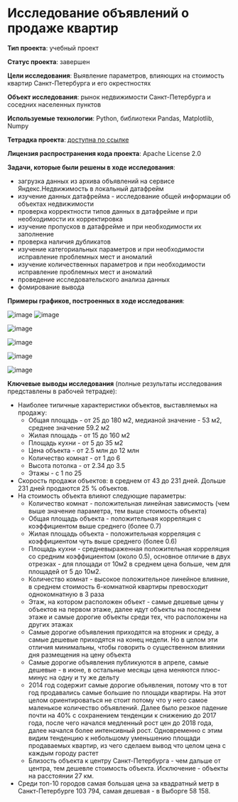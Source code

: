 # Исследование объявлений о продаже квартир

**Тип проекта**: учебный проект

**Статус проекта**: завершен

**Цели исследования**: Выявление параметров, влияющих на стоимость квартир Санкт-Петербурга и его окрестностях

**Объект исследования**: рынок недвижимости Санкт-Петербурга и соседних населенных пунктов

**Используемые технологии**: Python, библиотеки Pandas, Matplotlib, Numpy

**Тетрадка проекта**: [доступна по ссылке]()

**Лицензия распространения кода проекта**: Apache License 2.0 

**Задачи, которые были решены в ходе исследования**:
- загрузка данных из архива объявлений на сервисе Яндекс.Недвижимость в локальный датафрейм
- изучение данных датафрейма - исследование общей информации об объектах недвижимости
- проверка корректности типов данных в датафрейме и при необходимости их корректировка
- изучение пропусков в датафрейме и при необходимости их заполнение
- проверка наличия дубликатов
- изучение категориальных параметров и при необходимости исправление проблемных мест и аномалий
- изучение количественных параметров и при необходимости исправление проблемных мест и аномалий
- проведение исследовательского анализа данных
- фомирование вывода

**Примеры графиков, построенных в ходе исследования**:

 ![image](https://github.com/NataliaSolntseva/YandexPracticumTasks/assets/107438073/286bf5ae-93c2-4f54-8258-0d7977ccb5af) ![image](https://github.com/NataliaSolntseva/YandexPracticumTasks/assets/107438073/24013c51-3d6b-4735-a450-5ed228d26899)

![image](https://github.com/NataliaSolntseva/YandexPracticumTasks/assets/107438073/ed720864-215d-4ef6-8ea0-522084fab69d)

![image](https://github.com/NataliaSolntseva/YandexPracticumTasks/assets/107438073/7ede7661-9b0e-4a41-860d-663837e59aeb) 

![image](https://github.com/NataliaSolntseva/YandexPracticumTasks/assets/107438073/e72dab6b-8701-4df7-b18a-4d0f49ad9aaf)

![image](https://github.com/NataliaSolntseva/YandexPracticumTasks/assets/107438073/71ea5389-619f-448b-abbe-d6116da43efd)


**Ключевые выводы исследования** (полные результаты исследования представлены в рабочей тетрадке):
- Наиболее типичные характеристики объектов, выставляемых на продажу:
  - Общая площадь - от 25 до 180 м2, медианой значение - 53 м2, среднее значение 59.2 м2
  - Жилая площадь - от 15 до 160 м2
  - Площадь кухни - от 5 до 35 м2
  - Цена объекта - от 2.5 млн до 12 млн
  - Количество комнат - от 1 до 6
  - Высота потолка - от 2.34 до 3.5
  - Этажы - с 1 по 25
- Скорость продажи объектов: в среднем от 43 до 231 дней. Дольше 231 дней продаются 25 % объектов.
- На стоимость объекта влияют следующие параметры:
  - Количество комнат - положительная линейная зависимость (чем выше значение параметра, тем выше стоимость объекта)
  - Общая площадь объекта - положительная корреляция с коэффициентом выше среднего (более 0.7)
  - Жилая площадь объекта - положительная корреляция с коэффициентом чуть выше среднего (более 0.6)
  - Площадь кухни - средневыраженная положительная корреляция со средним коэффициентом (около 0.5), основное отличие в двух отрезках - для площади от 10м2 в среднем цена больше, чем для площадей от 5 до 10м2.
  - Количество комнат - высокое положительное линейное влияние, в среднем стоимость 6-комнатной квартиры превосходит однокомнатную в 3 раза
  - Этаж, на котором расположен объект - самые дешевые цены у объектов на первом этаже, далее идут объекты на последнем этаже и самые дорогие объекты среди тех, что расположены на других этажах
  - Самые дорогие объявления приходятся на вторник и среду, а самые дешевые приходятся на конец недели. Но в целом эти отличия минимальны, чтобы говорить о существенном влиянии дня размещения на цену объекта
  - Самые дорогие объявления публикуются в апреле, самые дешевые - в июне, в остальные месяцы цена меняются плюс-минус на одну и ту же дельту
  - 2014 год содержит самые дорогие объявления, потому что в тот год продавались самые большие по площади квартиры. На этот целом ориентироваться не стоит потому что у него самое маленькое количество объявлений. Далее было резкое падение почти на 40% с сохранением тенденции к снижению до 2017 года, после чего начался медленный рост цен до 2018 года, далее начался более интенсивный рост. Одновременно с этим видим тенденцию к небольшому уменьшению площади продаваемых квартир, из чего сделаем вывод что целом цена с каждым городу растет
  - Близость объекта к центру Санкт-Петербурга - чем дальше от центра, тем дешевле стоимость объекта. Исключение - объекты на расстоянии 27 км.
- Среди топ-10 городов самая большая цена за квадратный метр в Санкт-Петербурге 103 794, самая дешевая - в Выборге 58 158.
 
